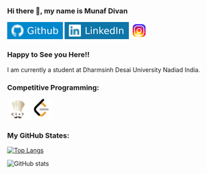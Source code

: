 ### Hi there 👋, my name is Munaf Divan

[<img src='https://github.com/divan1920/divan1920/blob/main/github.svg' alt='github' height='40'>](https://github.com/divan1920)  [<img src='https://github.com/divan1920/divan1920/blob/main/LinkedIn.svg' alt='linkedin' height='40'>](https://www.linkedin.com/in/munaf-divan-a031a51a0/)  [<img src='https://github.com/divan1920/divan1920/blob/main/instagram.svg' alt='instagram' height='40'>](https://www.instagram.com/__munaf__divan__/)

### Happy to See you Here!!

I am currently a student at Dharmsinh Desai University Nadiad India.

### Competitive Programming:
 
[<img src='https://github.com/divan1920/divan1920/blob/main/codechef-icon.png' alt='codechef' height='50'>](https://www.codechef.com/users/divan_1920)  [<img src='https://github.com/divan1920/divan1920/blob/main/Leetcode-icon.png' alt='leetcode' height='50'>](https://leetcode.com/divan_1920/) 

### My GitHub States:

[![Top Langs](https://github-readme-stats.vercel.app/api/top-langs/?username=divan1920)](https://github.com/anuraghazra/github-readme-stats)

![GitHub stats](https://github-readme-stats.vercel.app/api?username=divan1920&show_icons=true)  

